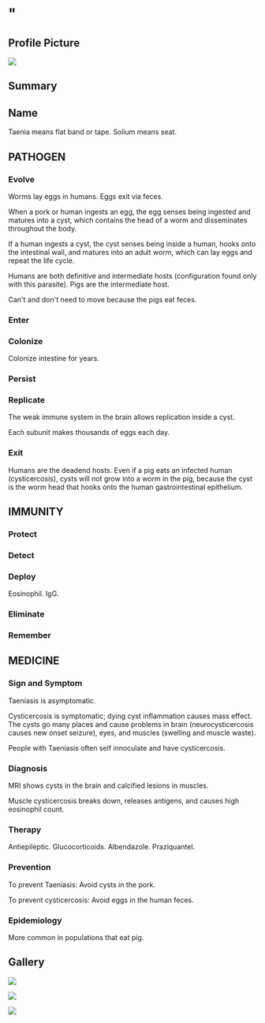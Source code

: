 # "

## Profile Picture

![](1.jpeg)

## Summary

## Name

Taenia means flat band or tape.
Solium means seat.

## PATHOGEN

### Evolve

Worms lay eggs in humans.
Eggs exit via feces.

When a pork or human ingests an egg, the egg senses being ingested and matures into a cyst, which contains the head of a worm and disseminates throughout the body.

If a human ingests a cyst, the cyst senses being inside a human, hooks onto the intestinal wall, and matures into an adult worm, which can lay eggs and repeat the life cycle.

Humans are both definitive and intermediate hosts (configuration found only with this parasite).
Pigs are the intermediate host.

Can't and don't need to move because the pigs eat feces.

### Enter

### Colonize

Colonize intestine for years.

### Persist

### Replicate

The weak immune system in the brain allows replication inside a cyst.

Each subunit makes thousands of eggs each day.

### Exit

Humans are the deadend hosts.
Even if a pig eats an infected human (cysticercosis), cysts will not grow into a worm in the pig, because the cyst is the worm head that hooks onto the human gastrointestinal epithelium.

## IMMUNITY

### Protect

### Detect

### Deploy

Eosinophil.
IgG.

### Eliminate

### Remember

## MEDICINE

### Sign and Symptom

Taeniasis is asymptomatic.

Cysticercosis is symptomatic; dying cyst inflammation causes mass effect.
The cysts go many places and cause problems in brain (neurocysticercosis causes new onset seizure), eyes, and muscles (swelling and muscle waste).

People with Taeniasis often self innoculate and have cysticercosis.

### Diagnosis

MRI shows cysts in the brain and calcified lesions in muscles.

Muscle cysticercosis breaks down, releases antigens, and causes high eosinophil count.

### Therapy

Antiepileptic.
Glucocorticoids.
Albendazole.
Praziquantel.

### Prevention

To prevent Taeniasis:
Avoid cysts in the pork.

To prevent cysticercosis:
Avoid eggs in the human feces.

### Epidemiology

More common in populations that eat pig.

## Gallery

![](2.jpeg)

![](3.jpeg)

![](4.jpeg)
